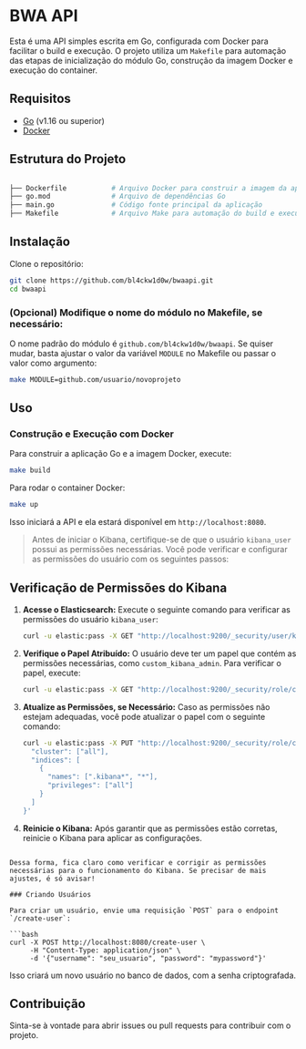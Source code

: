 # BWA API

Esta é uma API simples escrita em Go, configurada com Docker para facilitar o build e execução. O projeto utiliza um `Makefile` para automação das etapas de inicialização do módulo Go, construção da imagem Docker e execução do container.

## Requisitos

- [Go](https://golang.org/) (v1.16 ou superior)
- [Docker](https://www.docker.com/)

## Estrutura do Projeto

```bash

├── Dockerfile           # Arquivo Docker para construir a imagem da aplicação
├── go.mod               # Arquivo de dependências Go
├── main.go              # Código fonte principal da aplicação
├── Makefile             # Arquivo Make para automação do build e execução

```
## Instalação

Clone o repositório:

```bash
git clone https://github.com/bl4ckw1d0w/bwaapi.git
cd bwaapi
```

### (Opcional) Modifique o nome do módulo no Makefile, se necessário:

O nome padrão do módulo é `github.com/bl4ckw1d0w/bwaapi`. Se quiser mudar, basta ajustar o valor da variável `MODULE` no Makefile ou passar o valor como argumento:

```bash
make MODULE=github.com/usuario/novoprojeto
```

## Uso

### Construção e Execução com Docker

Para construir a aplicação Go e a imagem Docker, execute:

```bash
make build
```

Para rodar o container Docker:

```bash
make up
```

Isso iniciará a API e ela estará disponível em `http://localhost:8080`.


>Antes de iniciar o Kibana, certifique-se de que o usuário `kibana_user` possui as permissões necessárias. Você pode verificar e configurar as permissões do usuário com os seguintes passos:  

## Verificação de Permissões do Kibana

1. **Acesse o Elasticsearch:**
   Execute o seguinte comando para verificar as permissões do usuário `kibana_user`:
   ```bash
   curl -u elastic:pass -X GET "http://localhost:9200/_security/user/kibana_user"
   ```

2. **Verifique o Papel Atribuído:**
   O usuário deve ter um papel que contém as permissões necessárias, como `custom_kibana_admin`. Para verificar o papel, execute:
   ```bash
   curl -u elastic:pass -X GET "http://localhost:9200/_security/role/custom_kibana_admin"
   ```

3. **Atualize as Permissões, se Necessário:**
   Caso as permissões não estejam adequadas, você pode atualizar o papel com o seguinte comando:
   ```bash
   curl -u elastic:pass -X PUT "http://localhost:9200/_security/role/custom_kibana_admin" -H 'Content-Type: application/json' -d '{
     "cluster": ["all"],
     "indices": [
       {
         "names": [".kibana*", "*"],
         "privileges": ["all"]
       }
     ]
   }'
   ```

4. **Reinicie o Kibana:**
   Após garantir que as permissões estão corretas, reinicie o Kibana para aplicar as configurações.
```

Dessa forma, fica claro como verificar e corrigir as permissões necessárias para o funcionamento do Kibana. Se precisar de mais ajustes, é só avisar!

### Criando Usuários

Para criar um usuário, envie uma requisição `POST` para o endpoint `/create-user`:

```bash
curl -X POST http://localhost:8080/create-user \
     -H "Content-Type: application/json" \
     -d '{"username": "seu_usuario", "password": "mypassword"}'
```

Isso criará um novo usuário no banco de dados, com a senha criptografada.

## Contribuição

Sinta-se à vontade para abrir issues ou pull requests para contribuir com o projeto.